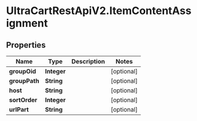# UltraCartRestApiV2.ItemContentAssignment

## Properties
Name | Type | Description | Notes
------------ | ------------- | ------------- | -------------
**groupOid** | **Integer** |  | [optional] 
**groupPath** | **String** |  | [optional] 
**host** | **String** |  | [optional] 
**sortOrder** | **Integer** |  | [optional] 
**urlPart** | **String** |  | [optional] 


